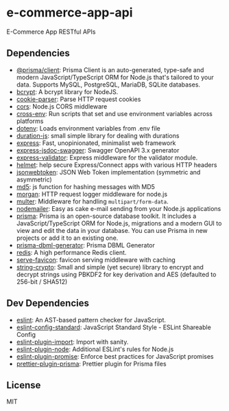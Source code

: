 # e-commerce-app-api

E-Commerce App RESTful APIs


## Dependencies

- [@prisma/client](https://ghub.io/@prisma/client): Prisma Client is an auto-generated, type-safe and modern JavaScript/TypeScript ORM for Node.js that&#39;s tailored to your data. Supports MySQL, PostgreSQL, MariaDB, SQLite databases.
- [bcrypt](https://ghub.io/bcrypt): A bcrypt library for NodeJS.
- [cookie-parser](https://ghub.io/cookie-parser): Parse HTTP request cookies
- [cors](https://ghub.io/cors): Node.js CORS middleware
- [cross-env](https://ghub.io/cross-env): Run scripts that set and use environment variables across platforms
- [dotenv](https://ghub.io/dotenv): Loads environment variables from .env file
- [duration-js](https://ghub.io/duration-js): small simple library for dealing with durations
- [express](https://ghub.io/express): Fast, unopinionated, minimalist web framework
- [express-jsdoc-swagger](https://ghub.io/express-jsdoc-swagger): Swagger OpenAPI 3.x generator
- [express-validator](https://ghub.io/express-validator): Express middleware for the validator module.
- [helmet](https://ghub.io/helmet): help secure Express/Connect apps with various HTTP headers
- [jsonwebtoken](https://ghub.io/jsonwebtoken): JSON Web Token implementation (symmetric and asymmetric)
- [md5](https://ghub.io/md5): js function for hashing messages with MD5
- [morgan](https://ghub.io/morgan): HTTP request logger middleware for node.js
- [multer](https://ghub.io/multer): Middleware for handling `multipart/form-data`.
- [nodemailer](https://ghub.io/nodemailer): Easy as cake e-mail sending from your Node.js applications
- [prisma](https://ghub.io/prisma): Prisma is an open-source database toolkit. It includes a JavaScript/TypeScript ORM for Node.js, migrations and a modern GUI to view and edit the data in your database. You can use Prisma in new projects or add it to an existing one.
- [prisma-dbml-generator](https://ghub.io/prisma-dbml-generator): Prisma DBML Generator
- [redis](https://ghub.io/redis): A high performance Redis client.
- [serve-favicon](https://ghub.io/serve-favicon): favicon serving middleware with caching
- [string-crypto](https://ghub.io/string-crypto): Small and simple (yet secure) library to encrypt and decrypt strings using PBKDF2 for key derivation and AES (defaulted to 256-bit / SHA512)

## Dev Dependencies

- [eslint](https://ghub.io/eslint): An AST-based pattern checker for JavaScript.
- [eslint-config-standard](https://ghub.io/eslint-config-standard): JavaScript Standard Style - ESLint Shareable Config
- [eslint-plugin-import](https://ghub.io/eslint-plugin-import): Import with sanity.
- [eslint-plugin-node](https://ghub.io/eslint-plugin-node): Additional ESLint&#39;s rules for Node.js
- [eslint-plugin-promise](https://ghub.io/eslint-plugin-promise): Enforce best practices for JavaScript promises
- [prettier-plugin-prisma](https://ghub.io/prettier-plugin-prisma): Prettier plugin for Prisma files

## License

MIT

